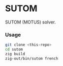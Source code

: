 # SUTOM

SUTOM (MOTUS) solver.

### Usage

```bash
git clone <this-repo>
cd sutom
zig build
zig-out/bin/sutom french
```
